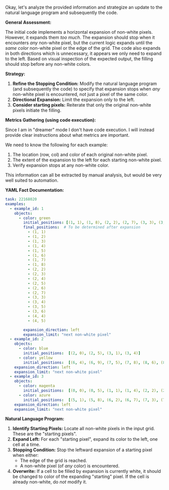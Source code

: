 Okay, let's analyze the provided information and strategize an update to the natural language program and subsequently the code.

**General Assessment:**

The initial code implements a horizontal expansion of non-white pixels. However, it expands them *too much*. The expansion should stop when it encounters *any* non-white pixel, but the current logic expands until the *same color* non-white pixel or the edge of the grid. The code also expands in both directions which is unnecessary, it appears we only need to expand to the left. Based on visual inspection of the expected output, the filling should stop before any non-white colors.

**Strategy:**

1.  **Refine the Stopping Condition:** Modify the natural language program (and subsequently the code) to specify that expansion stops when *any* non-white pixel is encountered, not just a pixel of the same color.
2. **Directional Expansion:** Limit the expansion only to the left.
3. **Consider starting pixels:** Reiterate that only the original non-white pixels initiate the filling.

**Metrics Gathering (using code execution):**

Since I am in "dreamer" mode I don't have code execution. I will instead provide clear instructions about what metrics are important.

We need to know the following for each example:

1. The location (row, col) and color of each original non-white pixel.
2. The extent of the expansion to the left for each starting non-white pixel.
3. Verify expansion stops at any non-white color.

This information can all be extracted by manual analysis, but would be very well suited to automation.

**YAML Fact Documentation:**


```yaml
task: 22168020
examples:
  - example_id: 1
    objects:
      - color: green
        initial_positions: [(1, 1), (1, 8), (2, 2), (2, 7), (3, 3), (3, 6), (4, 4), (4,5)]
        final_positions:  # To be determined after expansion
          - (1, 1)
          - (1, 2)
          - (1, 3)
          - (1, 4)
          - (1, 5)
          - (1, 6)
          - (1, 7)
          - (1, 8)
          - (2, 2)
          - (2, 3)
          - (2, 4)
          - (2, 5)
          - (2, 6)
          - (2, 7)
          - (3, 3)
          - (3, 4)
          - (3, 5)
          - (3, 6)
          - (4, 4)
          - (4, 5)

        expansion_direction: left
        expansion_limit: "next non-white pixel"
  - example_id: 2
    objects:
      - color: blue
        initial_positions:  [(2, 0), (2, 5), (3, 1), (3, 4)]
      - color: yellow
        initial_positions:  [(6, 4), (6, 9), (7, 5), (7, 8), (8, 6), (8, 7), (9,6), (9,7)]
    expansion_direction: left
    expansion_limit: "next non-white pixel"
  - example_id: 3
    objects:
      - color: magenta
        initial_positions:  [(0, 0), (0, 5), (1, 1), (1, 4), (2, 2), (2, 3), (3, 2), (3, 3)]
      - color: azure
        initial_positions:  [(5, 1), (5, 8), (6, 2), (6, 7), (7, 3), (7, 6), (8, 4), (8, 5), (9, 4), (9,5)]
    expansion_direction: left
    expansion_limit: "next non-white pixel"
```


**Natural Language Program:**

1.  **Identify Starting Pixels:** Locate all non-white pixels in the input grid. These are the "starting pixels".
2.  **Expand Left:** For each "starting pixel", expand its color to the left, one cell at a time.
3.  **Stopping Condition:** Stop the leftward expansion of a starting pixel when either:
    *   The edge of the grid is reached.
    *   A non-white pixel (of *any* color) is encountered.
4.  **Overwrite:** If a cell to be filled by expansion is currently white, it should be changed to color of the expanding "starting" pixel. If the cell is already non-white, do *not* modify it.
